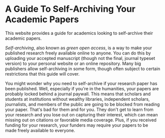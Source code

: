 # A Guide To Self-Archiving Your Academic Papers

This website provides a guide for academics looking to self-archive their academic papers.

*Self-archiving*, also known as *green open access*, is a way to make your published research freely available online to anyone. You can do this by uploading your accepted manuscript (though not the final, journal typeset version) to your personal website or an online repository. Many big publishers allow self-archiving in some form, though often subject to certain restrictions that this guide will cover.

You might wonder why you need to self-archive if your research paper has been published. Well, especially if you're in the humanities, your papers are probably locked behind a journal paywall. This means that scholars and students at institutions without wealthy libraries, independent scholars, journalists, and members of the public are going to be blocked from reading your paper. That's bad for them and for you. They don't get to learn from your research and you lose out on capturing their interest, which can mean missing out on citations or favorable media coverage. Plus, if you received funding for your research, your funders may require your papers to be made freely available to everyone.
